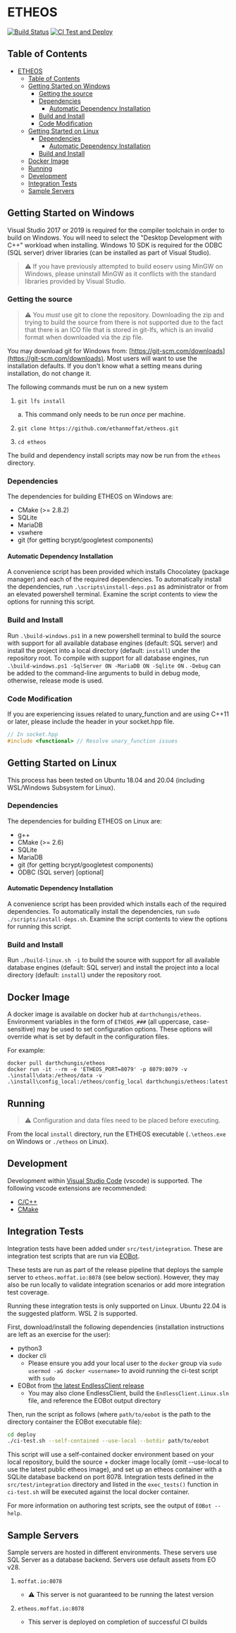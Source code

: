 # ETHEOS

[![Build Status](https://github.com/ethanmoffat/etheos/actions/workflows/build.yaml/badge.svg?branch=master)](https://github.com/ethanmoffat/etheos/actions/workflows/build.yaml)
[![CI Test and Deploy](https://github.com/ethanmoffat/etheos/actions/workflows/ci.yaml/badge.svg?branch=master)](https://github.com/ethanmoffat/etheos/actions/workflows/ci.yaml)

## Table of Contents

- [ETHEOS](#etheos)
  - [Table of Contents](#table-of-contents)
  - [Getting Started on Windows](#getting-started-on-windows)
    - [Getting the source](#getting-the-source)
    - [Dependencies](#dependencies)
      - [Automatic Dependency Installation](#automatic-dependency-installation)
    - [Build and Install](#build-and-install)
    - [Code Modification](#code-modification)
  - [Getting Started on Linux](#getting-started-on-linux)
    - [Dependencies](#dependencies-1)
      - [Automatic Dependency Installation](#automatic-dependency-installation-1)
    - [Build and Install](#build-and-install-1)
  - [Docker Image](#docker-image)
  - [Running](#running)
  - [Development](#development)
  - [Integration Tests](#integration-tests)
  - [Sample Servers](#sample-servers)

## Getting Started on Windows

Visual Studio 2017 or 2019 is required for the compiler toolchain in order to build on Windows. You will need to select the "Desktop Development with C++" workload when installing. Windows 10 SDK is required for the ODBC (SQL server) driver libraries (can be installed as part of Visual Studio).

> ⚠️ If you have previously attempted to build eoserv using MinGW on Windows, please uninstall MinGW as it conflicts with the standard libraries provided by Visual Studio.

### Getting the source

> ⚠️ You *must* use git to clone the repository. Downloading the zip and trying to build the source from there is not supported due to the fact that there is an ICO file that is stored in git-lfs, which is an invalid format when downloaded via the zip file.

You may download git for Windows from: [https://git-scm.com/downloads](https://git-scm.com/downloads). Most users will want to use the installation defaults. If you don't know what a setting means during installation, do not change it.

The following commands must be run on a new system
1. `git lfs install`

    a. This command only needs to be run *once* per machine.

2. `git clone https://github.com/ethanmoffat/etheos.git`
3. `cd etheos`

The build and dependency install scripts may now be run from the `etheos` directory.

### Dependencies

The dependencies for building ETHEOS on Windows are:

- CMake (>= 2.8.2)
- SQLite
- MariaDB
- vswhere
- git (for getting bcrypt/googletest components)

#### Automatic Dependency Installation

A convenience script has been provided which installs Chocolatey (package manager) and each of the required dependencies. To automatically install the dependencies, run `.\scripts\install-deps.ps1` as administrator or from an elevated powershell terminal. Examine the script contents to view the options for running this script.

### Build and Install

Run `.\build-windows.ps1` in a new powershell terminal to build the source with support for all available database engines (default: SQL server) and install the project into a local directory (default: `install`) under the repository root. To compile with support for all database engines, run `.\build-windows.ps1 -SqlServer ON -MariaDB ON -Sqlite ON` . `-Debug` can be added to the command-line arguments to build in debug mode, otherwise, release mode is used.

### Code Modification

If you are experiencing issues related to unary_function and are using C++11 or later, please include the <functional> header in your socket.hpp file.

```cpp
// In socket.hpp
#include <functional> // Resolve unary_function issues

```

## Getting Started on Linux

This process has been tested on Ubuntu 18.04 and 20.04 (including WSL/Windows Subsystem for Linux).

### Dependencies

The dependencies for building ETHEOS on Linux are:

- g++
- CMake (>= 2.6)
- SQLite
- MariaDB
- git (for getting bcrypt/googletest components)
- ODBC (SQL server) [optional]

#### Automatic Dependency Installation

A convenience script has been provided which installs each of the required dependencies. To automatically install the dependencies, run `sudo ./scripts/install-deps.sh`. Examine the script contents to view the options for running this script.

### Build and Install

Run `./build-linux.sh -i` to build the source with support for all available database engines (default: SQL server) and install the project into a local directory (default: `install`) under the repository root.

## Docker Image

A docker image is available on docker hub at `darthchungis/etheos`. Environment variables in the form of `ETHEOS_###` (all uppercase, case-sensitive) may be used to set configuration options. These options will override what is set by default in the configuration files.

For example:

```
docker pull darthchungis/etheos
docker run -it --rm -e 'ETHEOS_PORT=8079' -p 8079:8079 -v .\install\data:/etheos/data -v .\install\config_local:/etheos/config_local darthchungis/etheos:latest
```

## Running

> ⚠️ Configuration and data files need to be placed before executing.

From the local `install` directory, run the ETHEOS executable (`.\etheos.exe` on Windows or `./etheos` on Linux).

## Development

Development within [Visual Studio Code](https://code.visualstudio.com/) (vscode) is supported. The following vscode extensions are recommended:

- [C/C++](https://marketplace.visualstudio.com/items?itemName=ms-vscode.cpptools)
- [CMake](https://marketplace.visualstudio.com/items?itemName=twxs.cmake)

## Integration Tests

Integration tests have been added under `src/test/integration`. These are integration test scripts that are run via [EOBot](https://www.github.com/ethanmoffat/EndlessClient/tree/master/EOBot).

These tests are run as part of the release pipeline that deploys the sample server to `etheos.moffat.io:8078` (see below section). However, they may also be run locally to validate integration scenarios or add more integration test coverage.

Running these integration tests is only supported on Linux. Ubuntu 22.04 is the suggested platform. WSL 2 is supported.

First, download/install the following dependencies (installation instructions are left as an exercise for the user):
- python3
- docker cli
    - Please ensure you add your local user to the `docker` group via `sudo usermod -aG docker <username>` to avoid running the ci-test script with `sudo`
- EOBot from [the latest EndlessClient release](https://github.com/ethanmoffat/EndlessClient/releases)
    - You may also clone EndlessClient, build the `EndlessClient.Linux.sln` file, and reference the EOBot output directory

Then, run the script as follows (where `path/to/eobot` is the path to the directory container the EOBot executable file):

```bash
cd deploy
./ci-test.sh --self-contained --use-local --botdir path/to/eobot
```

This script will use a self-contained docker environment based on your local repository, build the source + docker image locally (omit --use-local to use the latest public etheos image), and set up an etheos container with a SQLite database backend on port 8078. Integration tests defined in the `src/test/integration` directory and listed in the `exec_tests()` function in `ci-test.sh` will be executed against the local docker container.

For more information on authoring test scripts, see the output of `EOBot --help`.

## Sample Servers

Sample servers are hosted in different environments. These servers use SQL Server as a database backend. Servers use default assets from EO v28.

1. `moffat.io:8078`
   - ⚠️ This server is not guaranteed to be running the latest version

2. `etheos.moffat.io:8078`
   - This server is deployed on completion of successful CI builds
